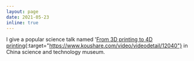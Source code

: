 ```yaml
---
layout: page
date: 2021-05-23
inline: true
---
```


I give a popular science talk named '[From 3D printing to 4D printing](https://www.koushare.com/video/videodetail/12040){:target="https://www.koushare.com/video/videodetail/12040"} in China science and technology museum.
